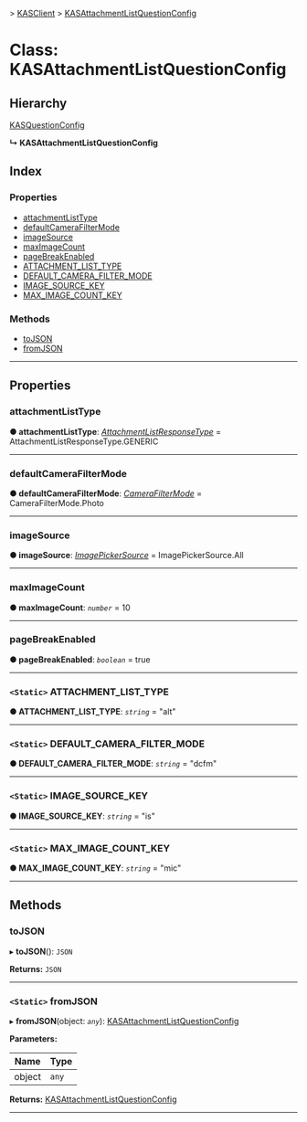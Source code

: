 [](../README.md) > [KASClient](../modules/kasclient.md) > [KASAttachmentListQuestionConfig](../classes/kasclient.kasattachmentlistquestionconfig.md)

# Class: KASAttachmentListQuestionConfig

## Hierarchy

 [KASQuestionConfig](kasclient.kasquestionconfig.md)

**↳ KASAttachmentListQuestionConfig**

## Index

### Properties

* [attachmentListType](kasclient.kasattachmentlistquestionconfig.md#attachmentlisttype)
* [defaultCameraFilterMode](kasclient.kasattachmentlistquestionconfig.md#defaultcamerafiltermode)
* [imageSource](kasclient.kasattachmentlistquestionconfig.md#imagesource)
* [maxImageCount](kasclient.kasattachmentlistquestionconfig.md#maximagecount)
* [pageBreakEnabled](kasclient.kasattachmentlistquestionconfig.md#pagebreakenabled)
* [ATTACHMENT_LIST_TYPE](kasclient.kasattachmentlistquestionconfig.md#attachment_list_type)
* [DEFAULT_CAMERA_FILTER_MODE](kasclient.kasattachmentlistquestionconfig.md#default_camera_filter_mode)
* [IMAGE_SOURCE_KEY](kasclient.kasattachmentlistquestionconfig.md#image_source_key)
* [MAX_IMAGE_COUNT_KEY](kasclient.kasattachmentlistquestionconfig.md#max_image_count_key)


### Methods

* [toJSON](kasclient.kasattachmentlistquestionconfig.md#tojson)
* [fromJSON](kasclient.kasattachmentlistquestionconfig.md#fromjson)




---

## Properties

<a id="attachmentlisttype"></a>

###  attachmentListType

**● attachmentListType**: *[AttachmentListResponseType](../enums/kasclient.attachmentlistresponsetype.md)* =  AttachmentListResponseType.GENERIC

___




<a id="defaultcamerafiltermode"></a>

###  defaultCameraFilterMode

**● defaultCameraFilterMode**: *[CameraFilterMode](../enums/kasclient.camerafiltermode.md)* =  CameraFilterMode.Photo

___




<a id="imagesource"></a>

###  imageSource

**● imageSource**: *[ImagePickerSource](../enums/kasclient.imagepickersource.md)* =  ImagePickerSource.All

___




<a id="maximagecount"></a>

###  maxImageCount

**● maxImageCount**: *`number`* = 10

___




<a id="pagebreakenabled"></a>

###  pageBreakEnabled

**● pageBreakEnabled**: *`boolean`* = true

___




<a id="attachment_list_type"></a>

### `<Static>` ATTACHMENT_LIST_TYPE

**● ATTACHMENT_LIST_TYPE**: *`string`* = "alt"

___




<a id="default_camera_filter_mode"></a>

### `<Static>` DEFAULT_CAMERA_FILTER_MODE

**● DEFAULT_CAMERA_FILTER_MODE**: *`string`* = "dcfm"

___




<a id="image_source_key"></a>

### `<Static>` IMAGE_SOURCE_KEY

**● IMAGE_SOURCE_KEY**: *`string`* = "is"

___




<a id="max_image_count_key"></a>

### `<Static>` MAX_IMAGE_COUNT_KEY

**● MAX_IMAGE_COUNT_KEY**: *`string`* = "mic"

___





## Methods

<a id="tojson"></a>

###  toJSON

▸ **toJSON**(): `JSON`

**Returns:** `JSON`

___




<a id="fromjson"></a>

### `<Static>` fromJSON

▸ **fromJSON**(object: *`any`*): [KASAttachmentListQuestionConfig](kasclient.kasattachmentlistquestionconfig.md)

**Parameters:**

| Name | Type |
| ------ | ------ |
| object | `any` |

**Returns:** [KASAttachmentListQuestionConfig](kasclient.kasattachmentlistquestionconfig.md)

___





